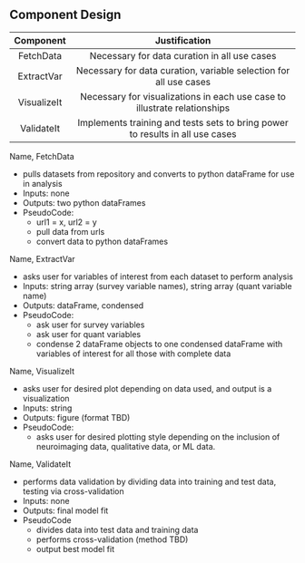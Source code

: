 ## Component Design

| Component | Justification |
| :--------------: | :-------------: |
| FetchData | Necessary for data curation in all use cases |
| ExtractVar | Necessary for data curation, variable selection for all use cases |
| VisualizeIt | Necessary for visualizations in each use case to illustrate relationships |
| ValidateIt | Implements training and tests sets to bring power to results in all use cases |


Name, FetchData
- pulls datasets from repository and converts to python dataFrame for use in analysis
- Inputs: none
- Outputs: two python dataFrames
- PseudoCode:
	- url1 = x, url2 = y
	- pull data from urls
	- convert data to python dataFrames

Name, ExtractVar
- asks user for variables of interest from each dataset to perform analysis
- Inputs: string array (survey variable names), string array (quant variable name)
- Outputs: dataFrame, condensed
- PseudoCode:
	- ask user for survey variables
	- ask user for quant variables
	- condense 2 dataFrame objects to one condensed dataFrame with variables of interest for all those with complete data

Name, VisualizeIt
- asks user for desired plot depending on data used, and output is a visualization
- Inputs: string
- Outputs: figure (format TBD)
- PseudoCode:
	- asks user for desired plotting style depending on the inclusion of neuroimaging data, qualitative data, or ML data.

Name, ValidateIt
- performs data validation by dividing data into training and test data, testing via cross-validation
- Inputs: none
- Outputs: final model fit
- PseudoCode
	- divides data into test data and training data
	- performs cross-validation (method TBD)
	- output best model fit

